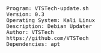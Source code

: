 <pre>
Program: VTSTech-update.sh
Version: 0.3
Operating System: Kali Linux
Description: Debian Updater
Author: VTSTech
https://github.com/VTSTech
Dependencies: apt
</pre>
